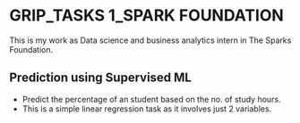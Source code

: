# GRIP_TASKS 1_SPARK FOUNDATION
This is my work as Data science and business analytics intern in The Sparks Foundation.
## Prediction using Supervised ML
* Predict the percentage of an student based on the no. of study hours.
* This is a simple linear regression task as it involves just 2 variables.
